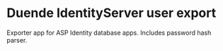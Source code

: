 # Duende IdentityServer user export

Exporter app for  ASP Identity database apps. Includes password hash parser. 
